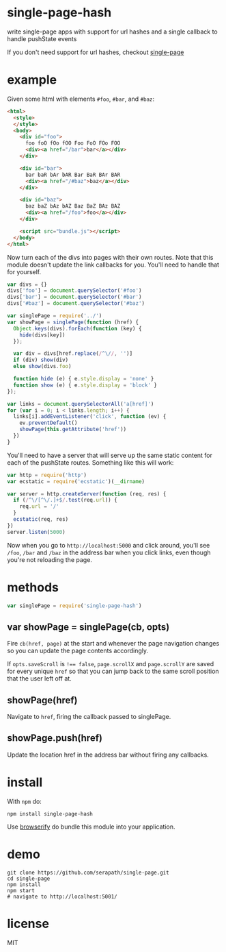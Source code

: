 # single-page-hash

write single-page apps with support for url hashes and a single callback to handle pushState events

If you don't need support for url hashes, checkout [single-page](https://www.npmjs.com/package/single-page)

# example

Given some html with elements `#foo`, `#bar`, and `#baz`:

``` html
<html>
  <style>
  </style>
  <body>
    <div id="foo">
      foo foO fOo fOO Foo FoO FOo FOO
      <div><a href="/bar">bar</a></div>
    </div>

    <div id="bar">
      bar baR bAr bAR Bar BaR BAr BAR
      <div><a href="/#baz">baz</a></div>
    </div>

    <div id="baz">
      baz baZ bAz bAZ Baz BaZ BAz BAZ
      <div><a href="/foo">foo</a></div>
    </div>

    <script src="bundle.js"></script>
  </body>
</html>
```

Now turn each of the divs into pages with their own routes.
Note that this module doesn't update the link callbacks for you. You'll need to
handle that for yourself.

``` js
var divs = {}
divs['foo'] = document.querySelector('#foo')
divs['bar'] = document.querySelector('#bar')
divs['#baz'] = document.querySelector('#baz')

var singlePage = require('../')
var showPage = singlePage(function (href) {
  Object.keys(divs).forEach(function (key) {
    hide(divs[key])
  });

  var div = divs[href.replace(/^\//, '')]
  if (div) show(div)
  else show(divs.foo)

  function hide (e) { e.style.display = 'none' }
  function show (e) { e.style.display = 'block' }
});

var links = document.querySelectorAll('a[href]')
for (var i = 0; i < links.length; i++) {
  links[i].addEventListener('click', function (ev) {
    ev.preventDefault()
    showPage(this.getAttribute('href'))
  })
}
```

You'll need to have a server that will serve up the same static content for each
of the pushState routes. Something like this will work:

``` js
var http = require('http')
var ecstatic = require('ecstatic')(__dirname)

var server = http.createServer(function (req, res) {
  if (/^\/[^\/.]+$/.test(req.url)) {
    req.url = '/'
  }
  ecstatic(req, res)
})
server.listen(5000)
```

Now when you go to `http://localhost:5000` and click around, you'll see `/foo`,
`/bar` and `/baz` in the address bar when you click links, even though you're
not reloading the page.

# methods

``` js
var singlePage = require('single-page-hash')
```

## var showPage = singlePage(cb, opts)

Fire `cb(href, page)` at the start and whenever the page navigation changes so
you can update the page contents accordingly.

If `opts.saveScroll` is `!== false`, `page.scrollX` and `page.scrollY` are saved
for every unique `href` so that you can jump back to the same scroll position
that the user left off at.

## showPage(href)

Navigate to `href`, firing the callback passed to singlePage.

## showPage.push(href)

Update the location href in the address bar without firing any callbacks.

# install

With `npm` do:

```
npm install single-page-hash
```

Use [browserify](http://browserify.org) do bundle this module into your
application.

# demo

```
git clone https://github.com/serapath/single-page.git
cd single-page
npm install
npm start
# navigate to http://localhost:5001/
```

# license

MIT
